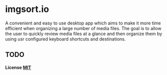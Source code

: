# imgsort.io
A convenient and easy to use desktop app which aims to make it more time efficient when organizing a large number of media files.
The goal is to allow the user to quickly review media files at a glance and
then organize them by using usr configured keyboard shortcuts and
destinations.
## TODO

#### License [MIT](LICENSE.md)
